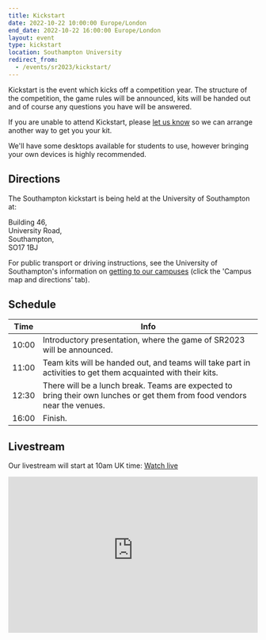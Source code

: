 ```yaml
---
title: Kickstart
date: 2022-10-22 10:00:00 Europe/London
end_date: 2022-10-22 16:00:00 Europe/London
layout: event
type: kickstart
location: Southampton University
redirect_from:
  - /events/sr2023/kickstart/
---
```


Kickstart is the event which kicks off a competition year. The structure of the
competition, the game rules will be announced, kits will be handed out and of
course any questions you have will be answered.

If you are unable to attend Kickstart, please [let us know][teams-contact] so we
can arrange another way to get you your kit.

We'll have some desktops available for students to use, however bringing your
own devices is highly recommended.

## Directions

The Southampton kickstart is being held at the University of Southampton at:

Building 46,<br>
University Road,<br>
Southampton,<br>
SO17 1BJ

For public transport or driving instructions, see the University of
Southampton's information on [getting to our campuses][soton-campus-directions]
(click the 'Campus map and directions' tab).

## Schedule

| Time  | Info |
|-------|------|
| 10:00 | Introductory presentation, where the game of SR2023 will be announced. |
| 11:00 | Team kits will be handed out, and teams will take part in activities to get them acquainted with their kits. |
| 12:30 | There will be a lunch break. Teams are expected to bring their own lunches or get them from food vendors near the venues. |
| 16:00 | Finish. |

[teams-contact]: mailto:teams@studentrobotics.org
[soton-campus-directions]: https://www.southampton.ac.uk/student-life/campuses/highfield

## Livestream

Our livestream will start at <time datetime="2023-10-22T10:00:00+01:00" title="Sun, 22 Oct 2023 10:00:00 +0100">10am UK time</time>: [Watch live](https://www.youtube.com/watch?v=FVnNv5GSpyQ)

<iframe title="Livestream of the Kickstart Event" width="100%" height="315" src="https://www.youtube-nocookie.com/embed/FVnNv5GSpyQ" frameborder="0" allow="accelerometer; autoplay; encrypted-media; gyroscope; picture-in-picture" allowfullscreen></iframe>

